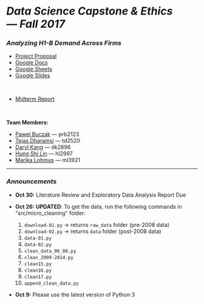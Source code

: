 # *Data Science Capstone & Ethics — Fall 2017*

### ***Analyzing H1-B Demand Across Firms***
- [Project Proposal](docs/proposal.pdf)
- [Google Docs](https://docs.google.com/document/d/1vi0p2yDv-QhWzHUths2dgmEgMqqeF6XdPsNL82NH4Yc/edit)
- [Google Sheets](https://docs.google.com/a/columbia.edu/spreadsheets/d/13rsErU8LkeA5jCgeoOnI0pIIGSqG96P4hyIG9AS5nOo/edit?usp=sharing)
- [Google Slides](https://docs.google.com/presentation/d/1_kPUSZ7F3yDvRDmCvhwF3w7rwSUfKnNlpVEaVLHfIJ8/edit#slide=id.p)

<br>

- [Midterm Report](https://docs.google.com/document/d/1rDwbvUDcIwbM9SGF2sM-C3N2jUO89r86CdNnjzXd8bw/edit)

<br>

**Team Members:**
- [Pawel Buczak](https://github.com/pbuczak) — prb2123
- [Tejas Dharamsi](https://github.com/Dharamsitejas) — td2520
- [Daryl Kang](https://github.com/darylkang) — dk2896
- [Hung Shi Lin](https://github.com/LinHungShi) — hl2997
- [Marika Lohmus](https://github.com/mikanette) — ml3921

<hr>

### *Announcements*

- **Oct 30:** Literature Review and Exploratory Data Analysis Report Due

- **Oct 26:** **UPDATED**: To get the data, run the following commands in "src/micro_cleaning" folder:
  1. `download-01.py` → returns `raw_data` folder (pre-2008 data)
  2. `download-02.py` → returns `data` folder (post-2008 data)
  3. `data-01.py`
  4. `data-02.py`
  5. `clean_data_06_08.py`
  6. `clean_2009-2014.py`
  7. `clean15.py`
  8. `clean16.py`
  9. `clean17.py`
  10. `append_clean_data.py`
  
- **Oct 9:** Please use the latest version of Python 3
